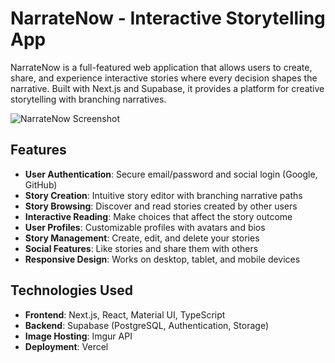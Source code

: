 # NarrateNow - Interactive Storytelling App

NarrateNow is a full-featured web application that allows users to create, share, and experience interactive stories where every decision shapes the narrative. Built with Next.js and Supabase, it provides a platform for creative storytelling with branching narratives.

![NarrateNow Screenshot](https://i.imgur.com/0kFRXUZ.png)

## Features

- **User Authentication**: Secure email/password and social login (Google, GitHub)
- **Story Creation**: Intuitive story editor with branching narrative paths
- **Story Browsing**: Discover and read stories created by other users
- **Interactive Reading**: Make choices that affect the story outcome
- **User Profiles**: Customizable profiles with avatars and bios
- **Story Management**: Create, edit, and delete your stories
- **Social Features**: Like stories and share them with others
- **Responsive Design**: Works on desktop, tablet, and mobile devices

## Technologies Used

- **Frontend**: Next.js, React, Material UI, TypeScript
- **Backend**: Supabase (PostgreSQL, Authentication, Storage)
- **Image Hosting**: Imgur API
- **Deployment**: Vercel 

